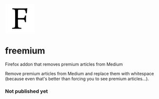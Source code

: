 <img src="icons/96x96.png">

# freemium
Firefox addon that removes premium articles from Medium

Remove premium articles from Medium and replace them with whitespace (because even that's better than forcing you to see premium articles...).

### Not published yet
